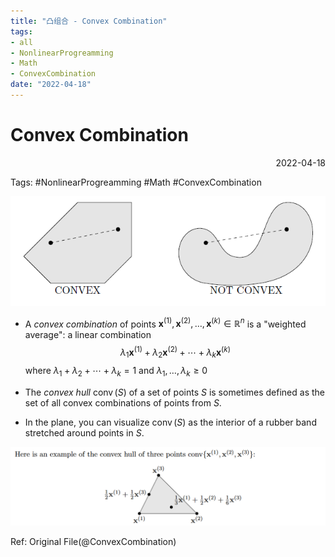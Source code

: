 ```yaml
---
title: "凸组合 - Convex Combination"
tags:
- all
- NonlinearProgreamming
- Math
- ConvexCombination
date: "2022-04-18"
---
```

# Convex Combination 

<div align="right"> 2022-04-18</div>

Tags: #NonlinearProgreamming #Math #ConvexCombination

![](notes/2022/2022.4/assets/img_2022-10-15-1.png)

- A *convex combination* of points $\mathbf{x}^{(1)}, \mathbf{x}^{(2)}, \ldots, \mathbf{x}^{(k)} \in \mathbb{R}^{n}$ is a "weighted average": a linear combination
$$
\lambda_{1} \mathbf{x}^{(1)}+\lambda_{2} \mathbf{x}^{(2)}+\cdots+\lambda_{k} \mathbf{x}^{(k)}
$$
	where $\lambda_{1}+\lambda_{2}+\cdots+\lambda_{k}=1$ and $\lambda_{1}, \ldots, \lambda_{k} \geq 0$

- The *convex hull* $\operatorname{conv}(S)$ of a set of points $S$ is sometimes defined as the set of all convex combinations of points from $S$.

- In the plane, you can visualize $\operatorname{conv}(S)$ as the interior of a rubber band stretched around points in $S$.

![](notes/2022/2022.4/assets/img_2022-10-15-2.png)

Ref: Original File(@ConvexCombination)

